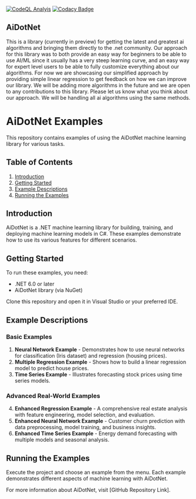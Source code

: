 [![CodeQL Analyis](https://github.com/ooples/AiDotNet/actions/workflows/codeql.yml/badge.svg)](https://github.com/ooples/AiDotNet/actions/workflows/codeql.yml)
[![Codacy Badge](https://app.codacy.com/project/badge/Grade/59242b2fb53c4ffc871212d346de752f)](https://app.codacy.com/gh/ooples/AiDotNet/dashboard?utm_source=gh&utm_medium=referral&utm_content=&utm_campaign=Badge_grade)

## AiDotNet

This is a library (currently in preview) for getting the latest and greatest ai algorithms and bringing them directly to the .net community. 
Our approach for this library was to both provide an easy way for beginners to be able to use AI/ML since it usually has a very steep learning curve, 
and an easy way for expert level users to be able to fully customize everything about our algorithms. For now we are showcasing our simplified approach
by providing simple linear regression to get feedback on how we can improve our library. 
We will be adding more algorithms in the future and we are open to any contributions to this library. Please let us know what you think about our approach. 
We will be handling all ai algorithms using the same methods.


# AiDotNet Examples

This repository contains examples of using the AiDotNet machine learning library for various tasks.

## Table of Contents
1. [Introduction](#introduction)
2. [Getting Started](#getting-started)
3. [Example Descriptions](#example-descriptions)
4. [Running the Examples](#running-the-examples)

## Introduction
AiDotNet is a .NET machine learning library for building, training, and deploying machine learning models in C#. These examples demonstrate how to use its various features for different scenarios.

## Getting Started
To run these examples, you need:
- .NET 6.0 or later
- AiDotNet library (via NuGet)

Clone this repository and open it in Visual Studio or your preferred IDE.

## Example Descriptions

### Basic Examples
1. **Neural Network Example** - Demonstrates how to use neural networks for classification (Iris dataset) and regression (housing prices).
2. **Multiple Regression Example** - Shows how to build a linear regression model to predict house prices.
3. **Time Series Example** - Illustrates forecasting stock prices using time series models.

### Advanced Real-World Examples
4. **Enhanced Regression Example** - A comprehensive real estate analysis with feature engineering, model selection, and evaluation.
5. **Enhanced Neural Network Example** - Customer churn prediction with data preprocessing, model training, and business insights.
6. **Enhanced Time Series Example** - Energy demand forecasting with multiple models and seasonal analysis.

## Running the Examples
Execute the project and choose an example from the menu. Each example demonstrates different aspects of machine learning with AiDotNet.

For more information about AiDotNet, visit [GitHub Repository Link].
